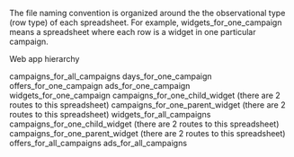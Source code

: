 The file naming convention is organized around the the observational type (row
type) of each spreadsheet. For example, widgets_for_one_campaign means a
spreadsheet where each row is a widget in one particular campaign. 

Web app hierarchy 

campaigns_for_all_campaigns
    days_for_one_campaign
    offers_for_one_campaign
    ads_for_one_campaign
    widgets_for_one_campaign
        campaigns_for_one_child_widget (there are 2 routes to this spreadsheet)
        campaigns_for_one_parent_widget (there are 2 routes to this spreadsheet)
widgets_for_all_campaigns
    campaigns_for_one_child_widget (there are 2 routes to this spreadsheet)
    campaigns_for_one_parent_widget (there are 2 routes to this spreadsheet)
offers_for_all_campaigns
ads_for_all_campaigns
